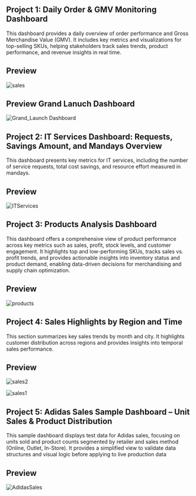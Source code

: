 ## Project 1: Daily Order & GMV Monitoring Dashboard

This dashboard provides a daily overview of order performance and Gross Merchandise Value (GMV). It includes key metrics and visualizations for top-selling SKUs, helping stakeholders track sales trends, product performance, and revenue insights in real time.
## Preview
![sales](SalesDailyMonitors.png)

## Preview Grand Lanuch Dashboard

![Grand_Launch Dashboard](GrandLaunch.png)


## Project 2: IT Services Dashboard: Requests, Savings Amount, and Mandays Overview

This dashboard presents key metrics for IT services, including the number of service requests, total cost savings, and resource effort measured in mandays.
## Preview
![ITServices](IT_Services.png)


## Project 3: Products Analysis Dashboard

This dashboard offers a comprehensive view of product performance across key metrics such as sales, profit, stock levels, and customer engagement. It highlights top and low-performing SKUs, tracks sales vs. profit trends, and provides actionable insights into inventory status and product demand, enabling data-driven decisions for merchandising and supply chain optimization.
## Preview

![products](ProductsAnalysis.png)


## Project 4: Sales Highlights by Region and Time

This section summarizes key sales trends by month and city. It highlights customer distribution across regions and provides insights into temporal sales performance.
## Preview

![sales2](SalesHighlight2.png)

![sales1](SalesHighlight1.png)



## Project 5: Adidas Sales Sample Dashboard – Unit Sales & Product Distribution

This sample dashboard displays test data for Adidas sales, focusing on units sold and product counts segmented by retailer and sales method (Online, Outlet, In-Store). It provides a simplified view to validate data structures and visual logic before applying to live production data
## Preview
![AdidasSales](adidassales.png)
